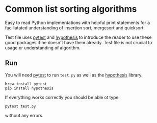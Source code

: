 # Common list sorting algorithms 

Easy to read Python implementations with helpful print statements for a faciliatated understanding of insertion sort, mergesort and quicksort. 

Test file uses [pytest](https://docs.pytest.org/en/latest/) and [hypothesis](https://docs.pytest.org/en/latest/) to introduce the reader to use these good packages if he doesn't have them already. Test file is not crucial to usage or understanding of algorithm.

## Run

You will need [pytest](https://docs.pytest.org/en/latest/) to run `test.py` as well as the [hypothesis](https://hypothesis.readthedocs.io/en/latest/) library. 

```
brew install pytest
pip install hypothesis
```

If everything works correctly you should be able ot type 

```
pytest test.py
```
without any errors. 


